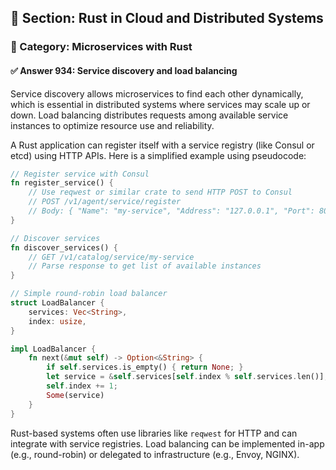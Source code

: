 ## 📘 Section: Rust in Cloud and Distributed Systems
### 🔹 Category: Microservices with Rust
#### ✅ Answer 934: Service discovery and load balancing

Service discovery allows microservices to find each other dynamically, which is essential in distributed systems where services may scale up or down. Load balancing distributes requests among available service instances to optimize resource use and reliability.

A Rust application can register itself with a service registry (like Consul or etcd) using HTTP APIs. Here is a simplified example using pseudocode:

```rust
// Register service with Consul
fn register_service() {
    // Use reqwest or similar crate to send HTTP POST to Consul
    // POST /v1/agent/service/register
    // Body: { "Name": "my-service", "Address": "127.0.0.1", "Port": 8080 }
}

// Discover services
fn discover_services() {
    // GET /v1/catalog/service/my-service
    // Parse response to get list of available instances
}

// Simple round-robin load balancer
struct LoadBalancer {
    services: Vec<String>,
    index: usize,
}

impl LoadBalancer {
    fn next(&mut self) -> Option<&String> {
        if self.services.is_empty() { return None; }
        let service = &self.services[self.index % self.services.len()];
        self.index += 1;
        Some(service)
    }
}
```

Rust-based systems often use libraries like `reqwest` for HTTP and can integrate with service registries. Load balancing can be implemented in-app (e.g., round-robin) or delegated to infrastructure (e.g., Envoy, NGINX).
